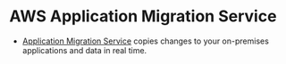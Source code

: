 # AWS Application Migration Service
- [Application Migration Service](https://aws.amazon.com/application-migration-service/) copies changes to your on-premises applications and data in real time.